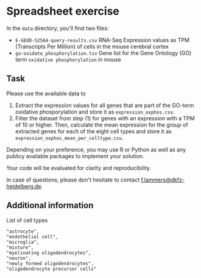 # Spreadsheet exercise

In the `data` directory, you'll find two files: 

 - `E-GEOD-52564-query-results.csv` RNA-Seq Expression values as TPM (Transcripts Per Million) of cells in the mouse cerebral cortex 
 - `go-oxidate_phosphorylation.tsv` Gene list for the Gene Ontology (GO) term `oxidative phosphorylation` in mouse


## Task

Please use the available data to 

1) Extract the expression values for all genes that are part of the GO-term oxidative phosporylation and store it as 
   `expression_oxphos.csv`.
2) Filter the dataset from step (1) for genes with an expression with a TPM of 10 or higher. Then, calculate the mean expression for the group of extracted genes for each of the eight cell types and store it as
    `expression_oxphos_mean_per_celltype.csv`.


Depending on your preference, you may use R or Python as well as any publicy available packages to implement your solution. 

Your code will be evaluated for clarity and reproducibility. 

In case of questions, please don't hesitate to contact f.lammers@dkfz-heidelberg.de. 

## Additional information
List of cell types
```
"astrocyte",
"endothelial cell",
"microglia",
"mixture",
"myelinating oligodendrocytes",
"neuron",
"newly formed oligodendrocytes",
"oligodendrocyte precursor cells"
 ```